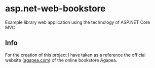 # asp.net-web-bookstore
Example library web application using the technology of ASP.NET Core MVC

## Info
For the creation of this project I have taken as a reference the official website ([agapea.com](https://www.agapea.com/)) of the online bookstore Agapea.
